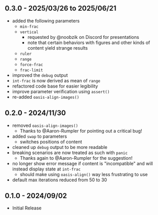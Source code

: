 ## 0.3.0 - 2025/03/26 to 2025/06/21
- added the following parameters
    - `min-frac` 
    - `vertical` 
        - requested by @noobzik on Discord for presentations
        - note that certain behaviors with figures and other kinds of content yield strange results
    - `ruler`
    - `range` 
    - `force-frac`
    - `frac-limit`
- improved the `debug` output
- `int-frac` is now derived as mean of `range`
- refactored code base for easier legibility
- improve parameter verification using `assert()`
- re-added `oasis-align-images()`


## 0.2.0 - 2024/11/30
- removed `oasis-align-images()`
    - Thanks to @Aaron-Rumpler for pointing out a critical bug!
- added `swap` to parameters
    - switches positions of content
- cleaned up `debug` output to be more readable
- breaking scenarios are now treated as such with `panic`
    - Thanks again to @Aaron-Rumpler for the suggestion!
- no longer show error message if content is "incompatible" and will instead display state at `int-frac`
    - should make using `oasis-align()` way less frustrating to use
- default max iterations reduced from 50 to 30

## 0.1.0 - 2024/09/02
- Initial Release